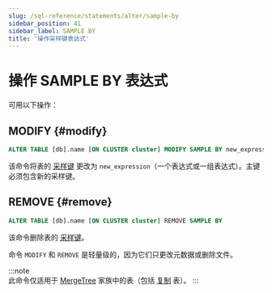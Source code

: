 ```yaml
---
slug: /sql-reference/statements/alter/sample-by
sidebar_position: 41
sidebar_label: SAMPLE BY
title: '操作采样键表达式'
---
```



# 操作 SAMPLE BY 表达式

可用以下操作：

## MODIFY {#modify}

``` sql
ALTER TABLE [db].name [ON CLUSTER cluster] MODIFY SAMPLE BY new_expression
```

该命令将表的 [采样键](../../../engines/table-engines/mergetree-family/mergetree.md) 更改为 `new_expression`（一个表达式或一组表达式）。主键必须包含新的采样键。

## REMOVE {#remove}

``` sql
ALTER TABLE [db].name [ON CLUSTER cluster] REMOVE SAMPLE BY
```

该命令删除表的 [采样键](../../../engines/table-engines/mergetree-family/mergetree.md)。

命令 `MODIFY` 和 `REMOVE` 是轻量级的，因为它们只更改元数据或删除文件。

:::note    
此命令仅适用于 [MergeTree](../../../engines/table-engines/mergetree-family/mergetree.md) 家族中的表（包括 [复制](../../../engines/table-engines/mergetree-family/replication.md) 表）。
:::
